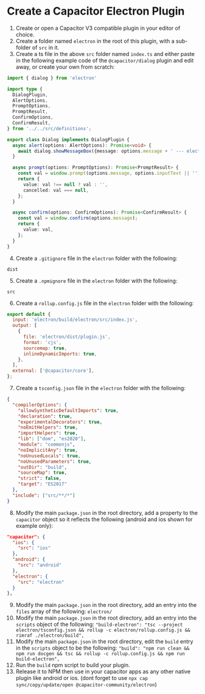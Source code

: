 # Create a Capacitor Electron Plugin

1. Create or open a Capacitor V3 compatible plugin in your editor of choice.
2. Create a folder named `electron` in the root of this plugin, with a sub-folder of `src` in it.
3. Create a ts file in the above `src` folder named `index.ts` and either paste in the following example code of the `@capacitor/dialog` plugin and edit away, or create your own from scratch:
  ```typescript
  import { dialog } from 'electron'

  import type {
    DialogPlugin,
    AlertOptions,
    PromptOptions,
    PromptResult,
    ConfirmOptions,
    ConfirmResult,
  } from '../../src/definitions';

  export class Dialog implements DialogPlugin {
    async alert(options: AlertOptions): Promise<void> {
      await dialog.showMessageBox({message: options.message + ' --- electron'});
    }

    async prompt(options: PromptOptions): Promise<PromptResult> {
      const val = window.prompt(options.message, options.inputText || '');
      return {
        value: val !== null ? val : '',
        cancelled: val === null,
      };
    }

    async confirm(options: ConfirmOptions): Promise<ConfirmResult> {
      const val = window.confirm(options.message);
      return {
        value: val,
      };
    }
  }
  ```
4. Create a `.gitignore` file in the `electron` folder with the following:
  ```
  dist
  ```
5. Create a `.npmignore` file in the `electron` folder with the following:
  ```
  src
  ```
6. Create a `rollup.config.js` file in the `electron` folder with the following:
  ```javascript
  export default {
    input: 'electron/build/electron/src/index.js',
    output: [
      {
        file: 'electron/dist/plugin.js',
        format: 'cjs',
        sourcemap: true,
        inlineDynamicImports: true,
      },
    ],
    external: ['@capacitor/core'],
  };
  ```
7. Create a `tsconfig.json` file in the `electron` folder with the following:
  ```json
  {
    "compilerOptions": {
      "allowSyntheticDefaultImports": true,
      "declaration": true,
      "experimentalDecorators": true,
      "noEmitHelpers": true,
      "importHelpers": true,
      "lib": ["dom", "es2020"],
      "module": "commonjs",
      "noImplicitAny": true,
      "noUnusedLocals": true,
      "noUnusedParameters": true,
      "outDir": "build",
      "sourceMap": true,
      "strict": false,
      "target": "ES2017"
    },
    "include": ["src/**/*"]
  }
  ```
8. Modify the main `package.json` in the root directory, add a property to the `capacitor` object so it reflects the following (android and ios shown for example only):
  ```json
  "capacitor": {
    "ios": {
      "src": "ios"
    },
    "android": {
      "src": "android"
    },
    "electron": {
      "src": "electron"
    }
  },
  ```
9. Modify the main `package.json` in the root directory, add an entry into the `files` array of the following:
  `electron/`
10. Modify the main `package.json` in the root directory, add an entry into the `scripts` object of the following:
  `"build-electron": "tsc --project electron/tsconfig.json && rollup -c electron/rollup.config.js && rimraf ./electron/build",`
11. Modify the main `package.json` in the root directory, edit the `build` entry in the `scripts` object to be the following:
  `"build": "npm run clean && npm run docgen && tsc && rollup -c rollup.config.js && npm run build-electron",`
12. Run the `build` npm script to build your plugin.
13. Release it to NPM then use in your capacitor apps as any other native plugin like android or ios. (dont forget to use `npx cap sync/copy/update/open @capacitor-community/electron`)
